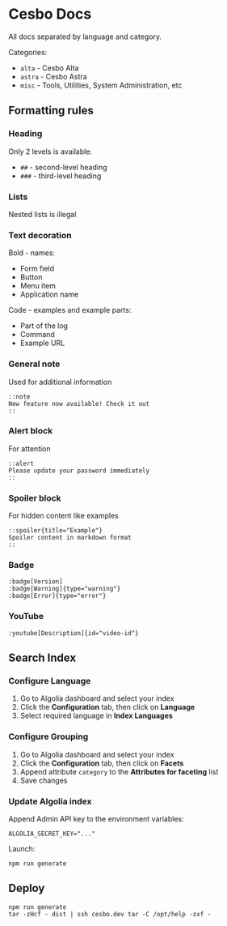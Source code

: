 # Cesbo Docs

All docs separated by language and category.

Categories:

- `alta` - Cesbo Alta
- `astra` - Cesbo Astra
- `misc` - Tools, Utilities, System Administration, etc

## Formatting rules

### Heading

Only 2 levels is available:

- `##` - second-level heading
- `###` - third-level heading

### Lists

Nested lists is illegal

### Text decoration

Bold - names:

- Form field
- Button
- Menu item
- Application name

Code - examples and example parts:

- Part of the log
- Command
- Example URL

### General note

Used for additional information

```
::note
New feature now available! Check it out
::
```

### Alert block

For attention

```
::alert
Please update your password immediately
::
```

### Spoiler block

For hidden content like examples

```
::spoiler{title="Example"}
Spoiler content in markdown format
::
```

### Badge

```
:badge[Version]
:badge[Warning]{type="warning"}
:badge[Error]{type="error"}
```

### YouTube

```
:youtube[Description]{id="video-id"}
```


## Search Index

### Configure Language

1. Go to Algolia dashboard and select your index
2. Click the **Configuration** tab, then click on **Language**
3. Select required language in **Index Languages**

### Configure Grouping

1. Go to Algolia dashboard and select your index
2. Click the **Configuration** tab, then click on **Facets**
3. Append attribute `category` to the **Attributes for faceting** list
4. Save changes

### Update Algolia index

Append Admin API key to the environment variables:

```
ALGOLIA_SECRET_KEY="..."
```

Launch:

```
npm run generate
```

## Deploy

```
npm run generate
tar -zHcf - dist | ssh cesbo.dev tar -C /opt/help -zxf -
```
